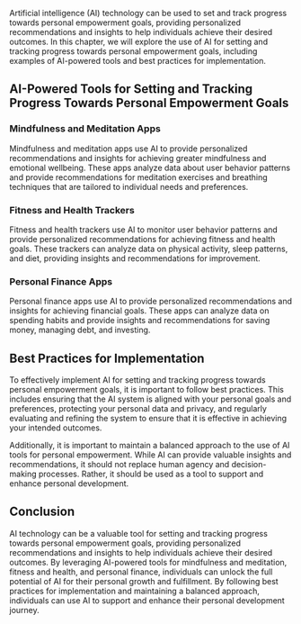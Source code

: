 
Artificial intelligence (AI) technology can be used to set and track progress towards personal empowerment goals, providing personalized recommendations and insights to help individuals achieve their desired outcomes. In this chapter, we will explore the use of AI for setting and tracking progress towards personal empowerment goals, including examples of AI-powered tools and best practices for implementation.

AI-Powered Tools for Setting and Tracking Progress Towards Personal Empowerment Goals
-------------------------------------------------------------------------------------

### Mindfulness and Meditation Apps

Mindfulness and meditation apps use AI to provide personalized recommendations and insights for achieving greater mindfulness and emotional wellbeing. These apps analyze data about user behavior patterns and provide recommendations for meditation exercises and breathing techniques that are tailored to individual needs and preferences.

### Fitness and Health Trackers

Fitness and health trackers use AI to monitor user behavior patterns and provide personalized recommendations for achieving fitness and health goals. These trackers can analyze data on physical activity, sleep patterns, and diet, providing insights and recommendations for improvement.

### Personal Finance Apps

Personal finance apps use AI to provide personalized recommendations and insights for achieving financial goals. These apps can analyze data on spending habits and provide insights and recommendations for saving money, managing debt, and investing.

Best Practices for Implementation
---------------------------------

To effectively implement AI for setting and tracking progress towards personal empowerment goals, it is important to follow best practices. This includes ensuring that the AI system is aligned with your personal goals and preferences, protecting your personal data and privacy, and regularly evaluating and refining the system to ensure that it is effective in achieving your intended outcomes.

Additionally, it is important to maintain a balanced approach to the use of AI tools for personal empowerment. While AI can provide valuable insights and recommendations, it should not replace human agency and decision-making processes. Rather, it should be used as a tool to support and enhance personal development.

Conclusion
----------

AI technology can be a valuable tool for setting and tracking progress towards personal empowerment goals, providing personalized recommendations and insights to help individuals achieve their desired outcomes. By leveraging AI-powered tools for mindfulness and meditation, fitness and health, and personal finance, individuals can unlock the full potential of AI for their personal growth and fulfillment. By following best practices for implementation and maintaining a balanced approach, individuals can use AI to support and enhance their personal development journey.
